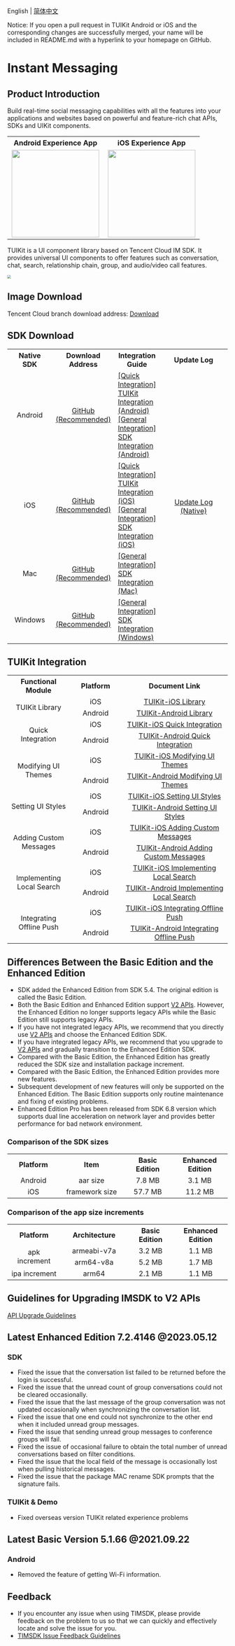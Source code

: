English | [简体中文](./README_ZH.md)

Notice: If you open a pull request in TUIKit Android or iOS and the corresponding changes are successfully merged, your name will be included in README.md with a hyperlink to your homepage on GitHub.

# Instant Messaging
## Product Introduction
Build real-time social messaging capabilities with all the features into your applications and websites based on powerful and feature-rich chat APIs, SDKs and UIKit components.

<table style="text-align:center; vertical-align:middle; width:440px">
  <tr>
    <th style="text-align:center;" width="220px">Android Experience App</th>
    <th style="text-align:center;" width="220px">iOS Experience App</th>
  </tr>
  <tr>
    <td><img style="width:200px" src="https://qcloudimg.tencent-cloud.cn/raw/078fbb462abd2253e4732487cad8a66d.png"/></td>
    <td><img style="width:200px" src="https://qcloudimg.tencent-cloud.cn/raw/b1ea5318e1cfce38e4ef6249de7a4106.png"/></td>
   </tr>
</table>

TUIKit is a UI component library based on Tencent Cloud IM SDK. It provides universal UI components to offer features such as conversation, chat, search, relationship chain, group, and audio/video call features.

<img src="https://qcloudimg.tencent-cloud.cn/raw/9c893f1a9c6368c82d44586907d5293d.png" style="zoom:50%;"/>

## Image Download

Tencent Cloud branch download address: [Download](https://im.sdk.qcloud.com/download/github/TIMSDK.zip)

## SDK Download

<table>
<tr>
<th width="94px" style="text-align:center" >Native SDK</td>
 <th width="0px" style="text-align:center" >Download Address</td>
<th width="0px"  style="text-align:center">Integration Guide</td>
<th width="175px" style="text-align:center">Update Log</td>
</tr>
<tr>
<td style="text-align:center">Android  </td>
<td style="text-align:center" ><a href="https://github.com/tencentyun/TIMSDK/tree/master/Android/IMSDK">GitHub (Recommended)</a></td>
<td style="text-align:left" ><a href="https://www.tencentcloud.com/document/product/1047/50057">[Quick Integration] TUIKit Integration (Android)</a><br><a href="https://www.tencentcloud.com/document/product/1047/34306">[General Integration] SDK Integration (Android)</a></td>
<td style="text-align:center" rowspan='4'><a href="https://intl.cloud.tencent.com/document/product/1047/34282">Update Log (Native)</a> </td>
</tr>
<tr>
<td style="text-align:center">iOS  </td>
<td style="text-align:center" ><a href="https://github.com/tencentyun/TIMSDK/tree/master/iOS/IMSDK">GitHub (Recommended)</a></td>
<td style="text-align:left" ><a href="https://www.tencentcloud.com/document/product/1047/50056">[Quick Integration] TUIKit Integration (iOS)</a><br><a href="https://www.tencentcloud.com/document/product/1047/34307">[General Integration] SDK Integration (iOS)</a></td>
</tr>
<tr>
<td style="text-align:center">Mac  </td>
<td style="text-align:center" ><a href="https://github.com/tencentyun/TIMSDK/tree/master/Mac/IMSDK">GitHub (Recommended)</a></td>
<td style="text-align:left" ><a href="https://www.tencentcloud.com/document/product/1047/34308">[General Integration] SDK Integration (Mac)</a></td>
</tr>
<tr>
<td style="text-align:center">Windows  </td>
<td style="text-align:center" ><a href="https://github.com/tencentyun/TIMSDK/tree/master/Windows/IMSDK">GitHub (Recommended)</a></td>
<td style="text-align:left" ><a href="https://www.tencentcloud.com/document/product/1047/34310">[General Integration] SDK Integration (Windows)</a></td>
</tr>
</table>

## TUIKit Integration

<table >
  <tr>
    <th width="180px" style="text-align:center">Functional Module</th>
    <th width="180px" style="text-align:center">Platform</th>
    <th width="500px" style="text-align:center">Document Link</th>
  </tr>

  <tr >
     <td rowspan='2' style="text-align:center">TUIKit Library</td>
     <td style="text-align:center">iOS</td>
     <td style="text-align:center"><a href="https://www.tencentcloud.com/document/product/1047/50062">TUIKit-iOS Library</a></td>
  </tr>

  <tr>
     <td style="text-align:center">Android</td>
     <td style="text-align:center"><a href="https://www.tencentcloud.com/document/product/1047/50062">TUIKit-Android Library</a></td>
  </tr>
    
  <tr >
     <td rowspan='2' style="text-align:center">Quick Integration</td>
     <td style="text-align:center">iOS</td>
     <td style="text-align:center"><a href="https://www.tencentcloud.com/document/product/1047/50056">TUIKit-iOS Quick Integration</a></td>
  </tr>

  <tr>
     <td style="text-align:center">Android</td>
     <td style="text-align:center"><a href="https://www.tencentcloud.com/document/product/1047/50057">TUIKit-Android Quick Integration</a></td>
  </tr>

  <tr>
     <td rowspan='2' style="text-align:center">Modifying UI Themes</td>
     <td style="text-align:center">iOS</td>
     <td style="text-align:center"><a href="https://www.tencentcloud.com/document/product/1047/50051">TUIKit-iOS Modifying UI Themes</a></td>
  </tr>

  <tr>
     <td style="text-align:center">Android</td>
     <td style="text-align:center"><a href="https://www.tencentcloud.com/document/product/1047/50052">TUIKit-Android Modifying UI Themes</a></td>
  </tr>

  <tr>
     <td rowspan='2' style="text-align:center">Setting UI Styles</td>
     <td style="text-align:center">iOS</td>
     <td style="text-align:center"><a href="https://www.tencentcloud.com/document/product/1047/50048">TUIKit-iOS Setting UI Styles</a></td>
  </tr>

  <tr>
     <td style="text-align:center">Android</td>
     <td style="text-align:center"><a href="https://www.tencentcloud.com/document/product/1047/50049">TUIKit-Android Setting UI Styles</a></td>
  </tr>

  <tr>
     <td rowspan='2' style="text-align:center">Adding Custom Messages</td>
     <td style="text-align:center">iOS</td>
     <td style="text-align:center"><a href="https://www.tencentcloud.com/document/product/1047/50043">TUIKit-iOS Adding Custom Messages</a></td>
  </tr>

  <tr>
     <td style="text-align:center">Android</td>
     <td style="text-align:center"><a href="https://www.tencentcloud.com/document/product/1047/50044">TUIKit-Android Adding Custom Messages</a></td>
  </tr>
    
   <tr>
     <td rowspan='2' style="text-align:center">Implementing Local Search</td>
     <td style="text-align:center">iOS</td>
     <td style="text-align:center"><a href="https://www.tencentcloud.com/document/product/1047/50037">TUIKit-iOS Implementing Local Search</a></td>
  </tr>

  <tr>
     <td style="text-align:center">Android</td>
     <td style="text-align:center"><a href="https://www.tencentcloud.com/document/product/1047/50038">TUIKit-Android Implementing Local Search</a></td>
  </tr>
    
  <tr>
     <td rowspan='2' style="text-align:center">Integrating Offline Push</td>
     <td style="text-align:center">iOS</td>
     <td style="text-align:center"><a href="https://www.tencentcloud.com/document/product/1047/50033">TUIKit-iOS Integrating Offline Push</a></td>
  </tr>

  <tr>
     <td style="text-align:center">Android</td>
     <td style="text-align:center"><a href="https://www.tencentcloud.com/document/product/1047/50034">TUIKit-Android Integrating Offline Push</a></td>
  </tr>

</table>

## Differences Between the Basic Edition and the Enhanced Edition
- SDK added the Enhanced Edition from SDK 5.4. The original edition is called the Basic Edition.
- Both the Basic Edition and Enhanced Edition support [V2 APIs](https://intl.cloud.tencent.com/document/product/1047/36169). However, the Enhanced Edition no longer supports legacy APIs while the Basic Edition still supports legacy APIs.
- If you have not integrated legacy APIs, we recommend that you directly use [V2 APIs](https://intl.cloud.tencent.com/document/product/1047/36169) and choose the Enhanced Edition SDK.
- If you have integrated legacy APIs, we recommend that you upgrade to [V2 APIs](https://intl.cloud.tencent.com/document/product/1047/36169) and gradually transition to the Enhanced Edition SDK.
- Compared with the Basic Edition, the Enhanced Edition has greatly reduced the SDK size and installation package increment.
- Compared with the Basic Edition, the Enhanced Edition provides more new features.
- Subsequent development of new features will only be supported on the Enhanced Edition. The Basic Edition supports only routine maintenance and fixing of existing problems.
- Enhanced Edition Pro has been released from SDK 6.8 version which supports dual line acceleration on network layer and provides better performance for bad network environment.

### Comparison of the SDK sizes
<table>
  <tr>
    <th width="200px" style="text-align:center">Platform</th>
    <th width="260px" style="text-align:center">Item</th>
    <th width="200px" style="text-align:center">Basic Edition</th>
    <th width="200px" style="text-align:center">Enhanced Edition</th>
  </tr>
  <tr>
    <td style="text-align:center">Android</td>
    <td style="text-align:center">aar size</td>
    <td style="text-align:center">7.8 MB</td>
    <td style="text-align:center">3.1 MB</td>
  </tr>
  <tr>
    <td style="text-align:center">iOS</td>
    <td style="text-align:center">framework size</td>
    <td style="text-align:center">57.7 MB</td>
    <td style="text-align:center">11.2 MB</td>
  </tr>
</table>

### Comparison of the app size increments
<table>
  <tr>
    <th width="200px" style="text-align:center">Platform</th>
    <th width="260px" style="text-align:center">Architecture</th>
    <th width="200px" style="text-align:center">Basic Edition</th>
    <th width="200px" style="text-align:center">Enhanced Edition</th>
  </tr>
  <tr>
    <td rowspan='2' style="text-align:center">apk increment</td>
    <td style="text-align:center">armeabi-v7a</td>
    <td style="text-align:center">3.2 MB</td>
    <td style="text-align:center">1.1 MB</td>
  </tr>
  <tr>
    <td style="text-align:center">arm64-v8a</td>
    <td style="text-align:center">5.2 MB</td>
    <td style="text-align:center">1.7 MB</td>
  </tr>
  <tr>
    <td style="text-align:center">ipa increment</td>
    <td style="text-align:center">arm64</td>
    <td style="text-align:center">2.1 MB</td>
    <td style="text-align:center">1.1 MB</td>
  </tr>
</table>

## Guidelines for Upgrading IMSDK to V2 APIs

[API Upgrade Guidelines](https://docs.qq.com/sheet/DS3lMdHpoRmpWSEFW)

## Latest Enhanced Edition 7.2.4146 @2023.05.12
### SDK
- Fixed the issue that the conversation list failed to be returned before the login is successful.
- Fixed the issue that the unread count of group conversations could not be cleared occasionally.
- Fixed the issue that the last message of the group conversation was not updated occasionally when synchronizing the conversation list.
- Fixed the issue that one end could not synchronize to the other end when it included unread group messages.
- Fixed the issue that sending unread group messages to conference groups will fail.
- Fixed the issue of occasional failure to obtain the total number of unread conversations based on filter conditions.
- Fixed the issue that the local field of the message is occasionally lost when pulling historical messages.
- Fixed the issue that the package MAC rename SDK prompts that the signature fails.

### TUIKit & Demo
- Fixed overseas version TUIKit related experience problems


## Latest Basic Version 5.1.66 @2021.09.22

### Android

- Removed the feature of getting Wi-Fi information.

## Feedback
- If you encounter any issue when using TIMSDK, please provide feedback on the problem to us so that we can quickly and effectively locate and solve the issue for you.
- [TIMSDK Issue Feedback Guidelines](https://github.com/tencentyun/TIMSDK/wiki/TIMSDK-issue%E6%9C%89%E6%95%88%E5%8F%8D%E9%A6%88%E6%A8%A1%E6%9D%BF)
